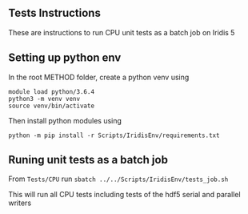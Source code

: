 ## Tests Instructions

These are instructions to run CPU unit tests as a batch job on Iridis 5

## Setting up python env

In the root METHOD folder, create a python venv using

```
module load python/3.6.4
python3 -m venv venv
source venv/bin/activate
```

Then install python modules using

```
python -m pip install -r Scripts/IridisEnv/requirements.txt
```

## Runing unit tests as a batch job

From `Tests/CPU` run `sbatch ../../Scripts/IridisEnv/tests_job.sh`

This will run all CPU tests including tests of the hdf5 serial and parallel writers




